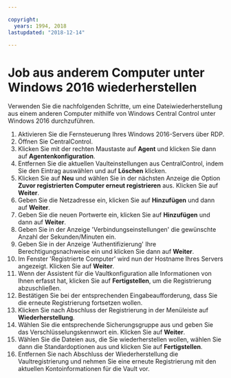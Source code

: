 ```yaml
---

copyright:
  years: 1994, 2018
lastupdated: "2018-12-14"

---
```


# Job aus anderem Computer unter Windows 2016 wiederherstellen

Verwenden Sie die nachfolgenden Schritte, um eine Dateiwiederherstellung aus einem anderen Computer mithilfe von Windows Central Control unter Windows 2016 durchzuführen.

1. Aktivieren Sie die Fernsteuerung Ihres Windows 2016-Servers über RDP.
2. Öffnen Sie CentralControl.
3. Klicken Sie mit der rechten Maustaste auf **Agent** und klicken Sie dann auf **Agentenkonfiguration**.
4. Entfernen Sie die aktuellen Vaulteinstellungen aus CentralControl, indem Sie den Eintrag auswählen und auf **Löschen** klicken.
5. Klicken Sie auf **Neu** und wählen Sie in der nächsten Anzeige die Option **Zuvor registrierten Computer erneut registrieren** aus. Klicken Sie auf **Weiter**.
6. Geben Sie die Netzadresse ein, klicken Sie auf **Hinzufügen** und dann auf **Weiter**.
7. Geben Sie die neuen Portwerte ein, klicken Sie auf **Hinzufügen** und dann auf **Weiter**.
8. Geben Sie in der Anzeige 'Verbindungseinstellungen' die gewünschte Anzahl der Sekunden/Minuten ein.
9. Geben Sie in der Anzeige 'Authentifizierung' Ihre Berechtigungsnachweise ein und klicken Sie dann auf **Weiter**.
10. Im Fenster 'Registrierte Computer' wird nun der Hostname Ihres Servers angezeigt. Klicken Sie auf **Weiter**.
11.	Wenn der Assistent für die Vaultkonfiguration alle Informationen von Ihnen erfasst hat, klicken Sie auf **Fertigstellen**, um die Registrierung abzuschließen.
12. Bestätigen Sie bei der entsprechenden Eingabeaufforderung, dass Sie die erneute Registrierung fortsetzen wollen.
13. Klicken Sie nach Abschluss der Registrierung in der Menüleiste auf **Wiederherstellung**.
9.	Wählen Sie die entsprechende Sicherungsgruppe aus und geben Sie das Verschlüsselungskennwort ein. Klicken Sie auf **Weiter**.
10.	Wählen Sie die Dateien aus, die Sie wiederherstellen wollen, wählen Sie dann die Standardoptionen aus und klicken Sie auf **Fertigstellen**.
11.	Entfernen Sie nach Abschluss der Wiederherstellung die Vaultregistrierung und nehmen Sie eine erneute Registrierung mit den aktuellen Kontoinformationen für die Vault vor.
